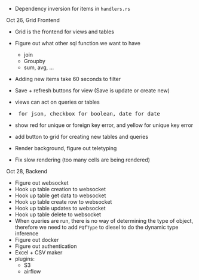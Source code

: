 
* Dependency inversion for items in `handlers.rs`

Oct 26, Grid Frontend
- Grid is the frontend for views and tables

- Figure out what other sql function we want to have
  - join
  - Groupby
  - sum, avg, ...
- Adding new items take 60 seconds to filter
- Save + refresh buttons for view (Save is update or create new)
- views can act on queries or tables
- <pre> for json, checkbox for boolean, date for date
- show red for unique or foreign key error, and yellow for unique key error
- add button to grid for creating new tables and queries
- Render background, figure out teletyping
- Fix slow rendering (too many cells are being rendered)

Oct 28, Backend
- Figure out websocket
- Hook up table creation to websocket
- Hook up table get data to websocket
- Hook up table create row to websocket
- Hook up table updates to websocket
- Hook up table delete to websocket
- When queries are run, there is no way of determining the type of object, therefore we need to add `PQfType` to diesel to do the dynamic type inference
- Figure out docker
- Figure out authentication
- Excel + CSV maker
- plugins:
  - S3
  - airflow